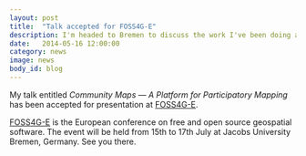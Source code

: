 ```yaml
---
layout: post
title:  "Talk accepted for FOSS4G-E"
description: I'm headed to Bremen to discuss the work I've been doing at ExCiteS recently.
date:   2014-05-16 12:00:00
category: news
image: news
body_id: blog
---
```


My talk entitled _Community Maps — A Platform for Participatory Mapping_ has been accepted for presentation at [FOSS4G-E](http://foss4g-e.org/).

[FOSS4G-E](http://foss4g-e.org/) is the European conference on free and open source geospatial software. The event will be held  from 15th to 17th July at Jacobs University Bremen, Germany. See you there.

